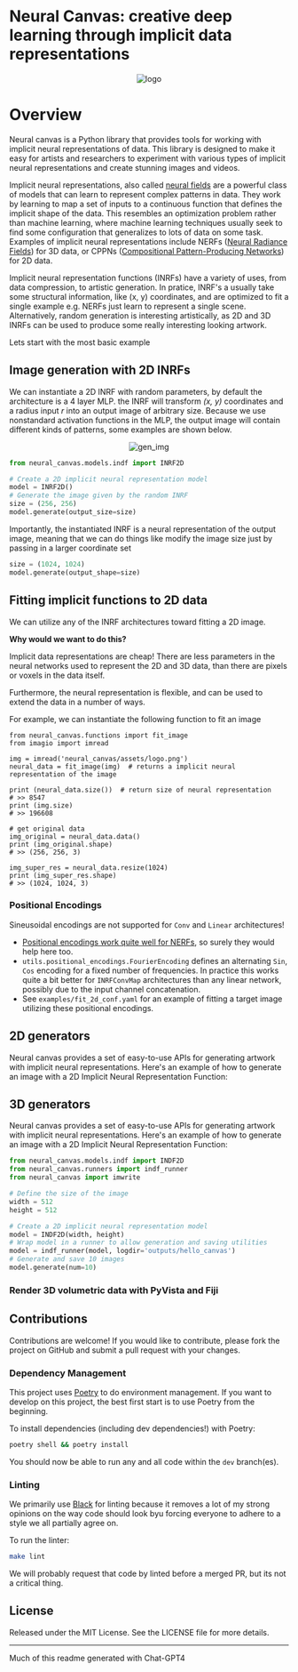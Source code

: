 
# Neural Canvas: creative deep learning through implicit data representations

<div align="center">
<img src="https://raw.githubusercontent.com/neale/neural-canvas/main/neural_canvas/assets/montage.png" alt="logo"></img>
</div>

# Overview

Neural canvas is a Python library that provides tools for working with implicit neural representations of data. This library is designed to make it easy for artists and researchers to experiment with various types of implicit neural representations and create stunning images and videos.

Implicit neural representations, also called [neural fields](https://neuralfields.cs.brown.edu/) are a powerful class of models that can learn to represent complex patterns in data. 
They work by learning to map a set of inputs to a continuous function that defines the implicit shape of the data. 
This resembles an optimization problem rather than machine learning, where machine learning techniques usually seek to find some configuration that generalizes to lots of data on some task. 
Examples of implicit neural representations include NERFs ([Neural Radiance Fields](https://arxiv.org/abs/2003.08934v2)) for 3D data, or CPPNs ([Compositional Pattern-Producing Networks](https://blog.otoro.net/2016/03/25/generating-abstract-patterns-with-tensorflow/)) for 2D data. 

Implicit neural representation functions (INRFs) have a variety of uses, from data compression, to artistic generation. In pratice, INRF's a usually take some structural information, like (x, y) coordinates, and are optimized to fit a single example e.g. NERFs just learn to represent a single scene. Alternatively, random generation is interesting artistically, as 2D and 3D INRFs can be used to produce some really interesting looking artwork. 

Lets start with the most basic example

## Image generation with 2D INRFs

We can instantiate a 2D INRF with random parameters, by default the architecture is a 4 layer MLP. the INRF will transform _(x, y)_ coordinates and a radius input _r_ into an output image of arbitrary size. Because we use nonstandard activation functions in the MLP, the output image will contain different kinds of patterns, some examples are shown below.

<div align="center">
<img src="https://raw.githubusercontent.com/neale/neural-canvas/main/neural_canvas/assets/img_2d_gen.png" alt="gen_img"></img>
</div>

```python
from neural_canvas.models.indf import INRF2D

# Create a 2D implicit neural representation model
model = INRF2D()
# Generate the image given by the random INRF
size = (256, 256)
model.generate(output_size=size)
```
Importantly, the instantiated INRF is a neural representation of the output image, meaning that we can do things like modify the image size just by passing in a larger coordinate set

```python
size = (1024, 1024)
model.generate(output_shape=size)
```

## Fitting implicit functions to 2D data

We can utilize any of the INRF architectures toward fitting a 2D image. 

**Why would we want to do this?** 

Implicit data representations are cheap! There are less parameters in the neural networks used to represent the 2D and 3D data, than there are pixels or voxels in the data itself. 

Furthermore, the neural representation is flexible, and can be used to extend the data in a number of ways. 

For example, we can instantiate the following function to fit an image

```python3
from neural_canvas.functions import fit_image
from imagio import imread

img = imread('neural_canvas/assets/logo.png')
neural_data = fit_image(img)  # returns a implicit neural representation of the image

print (neural_data.size())  # return size of neural representation
# >> 8547
print (img.size)
# >> 196608

# get original data
img_original = neural_data.data()
print (img_original.shape)
# >> (256, 256, 3)

img_super_res = neural_data.resize(1024) 
print (img_super_res.shape)
# >> (1024, 1024, 3)
```

### Positional Encodings

Sineusoidal encodings are not supported for `Conv` and `Linear` architectures!

* [Positional encodings work quite well for NERFs](https://arxiv.org/abs/2003.08934), so surely they would help here too.  
* `utils.positional_encodings.FourierEncoding` defines an alternating `Sin`, `Cos` encoding for a fixed number of frequencies. In practice this works quite a bit better for `INRFConvMap` architectures than any linear network, possibly due to the input channel concatenation. 
* See `examples/fit_2d_conf.yaml` for an example of fitting a target image utilizing these positional encodings.   

## 2D generators

Neural canvas provides a set of easy-to-use APIs for generating artwork with implicit neural representations. Here's an example of how to generate an image with a 2D Implicit Neural Representation Function:



## 3D generators

Neural canvas provides a set of easy-to-use APIs for generating artwork with implicit neural representations. Here's an example of how to generate an image with a 2D Implicit Neural Representation Function:

```python
from neural_canvas.models.indf import INDF2D
from neural_canvas.runners import indf_runner
from neural_canvas import imwrite

# Define the size of the image
width = 512
height = 512

# Create a 2D implicit neural representation model
model = INDF2D(width, height)
# Wrap model in a runner to allow generation and saving utilities
model = indf_runner(model, logdir='outputs/hello_canvas')
# Generate and save 10 images
model.generate(num=10)
```

### Render 3D volumetric data with PyVista and Fiji


## Contributions

Contributions are welcome! If you would like to contribute, please fork the project on GitHub and submit a pull request with your changes.
### Dependency Management

This project uses [Poetry](https://python-poetry.org/) to do environment management. If you want to develop on this project, the best first start is to use Poetry from the beginning. 

To install dependencies (including dev dependencies!) with Poetry:
```bash
poetry shell && poetry install 
```
You should now be able to run any and all code within the `dev` branch(es). 

### Linting

We primarily use [Black](https://black.readthedocs.io/en/stable/) for linting because it removes a lot of my strong opinions on the way code should look byu forcing everyone to adhere to a style we all partially agree on. 

To run the linter:
```bash
make lint
```
We will probably request that code by linted before a merged PR, but its not a critical thing.  

## License

Released under the MIT License. See the LICENSE file for more details.

---------------------------------------

Much of this readme generated with Chat-GPT4
